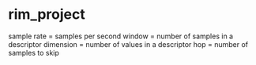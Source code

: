 # rim_project

sample rate = samples per second
window = number of samples in a descriptor
dimension = number of values in a descriptor
hop = number of samples to skip 



